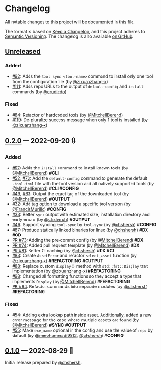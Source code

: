 # Changelog

All notable changes to this project will be documented in this file.

The format is based on [Keep a Changelog](https://keepachangelog.com/en/1.0.0/),
and this project adheres to [Semantic Versioning][1]. The changelog is also
available [on GitHub][2].

## [Unreleased]

### Added

* [#92](https://github.com/chshersh/tool-sync/issues/92):
  Adds the `tool sync <tool-name>` command to install only one tool
  from the configuration file
  (by [@zixuanzhang-x][zixuanzhang-x])
* [#111](https://github.com/chshersh/tool-sync/issues/111):
  Adds repo URLs to the output of `default-config` and `install` commands
  (by [@crudiedo][crudiedo])

### Fixed

* [#84](https://github.com/chshersh/tool-sync/issues/84):
  Refactor of hardcoded tools
  (by [@MitchellBerend][MitchellBerend])
* [#119](https://github.com/chshersh/tool-sync/issues/119):
  De-pluralize success message when only 1 tool is installed
  (by [@zixuanzhang-x][zixuanzhang-x])



## [0.2.0] — 2022-09-20 🔃

### Added

* [#57](https://github.com/chshersh/tool-sync/issues/57):
  Adds the `install` command to install known tools
  (by [@MitchellBerend][MitchellBerend])
  **#CLI**
* [#52](https://github.com/chshersh/tool-sync/issues/52),
  [#73](https://github.com/chshersh/tool-sync/issues/73):
  Add the `default-config` command to generate the default `.tool.toml` file
  with the tool version and all natively supported tools
  (by [@MitchellBerend][MitchellBerend])
  **#CLI** **#CONFIG**
* [#49](https://github.com/chshersh/tool-sync/issues/49),
  [#63](https://github.com/chshersh/tool-sync/issues/63):
  Output the exact tag of the downloaded tool
  (by [@MitchellBerend][MitchellBerend])
  **#OUTPUT**
* [#32](https://github.com/chshersh/tool-sync/issues/32):
  Add tag option to download a specific tool version
  (by [@FrancisMurillo][FrancisMurillo])
  **#CONFIG**
* [#33](https://github.com/chshersh/tool-sync/issues/33):
  Better `sync` output with estimated size, installation directory and early
  errors
  (by [@chshersh][chshersh])
  **#OUTPUT**
* [#46](https://github.com/chshersh/tool-sync/issues/46):
  Support syncing `tool-sync` by `tool-sync`
  (by [@chshersh][chshersh])
  **#CONFIG**
* [#87](https://github.com/chshersh/tool-sync/issues/87):
  Produce statically linked binaries for linux
  (by [@chshersh][chshersh])
  **#DX** **#CD**
* [PR #73](https://github.com/chshersh/tool-sync/pull/73):
  Adding the pre-commit config
  (by [@MitchellBerend][MitchellBerend])
  **#DX**
* [PR #74](https://github.com/chshersh/tool-sync/pull/74):
  Added pull request template
  (by [@MitchellBerend][MitchellBerend])
  **#DX**
* [PR #81](https://github.com/chshersh/tool-sync/pull/81):
  Better CI caching
  (by [@chshersh][chshersh])
  **#DX** **#CI**
* [#83](https://github.com/chshersh/tool-sync/issues/83):
  Create `AssetError` and refactor `select_asset` function
  (by [@zixuanzhang-x][zixuanzhang-x])
  **#REFACTORING** **#OUTPUT**
* [#88](https://github.com/chshersh/tool-sync/issues/88):
  Replace custom `display()` method with `std::fmt::Display` trait implementation
  (by [@zixuanzhang-x][zixuanzhang-x])
  **#REFACTORING**
* [#98](https://github.com/chshersh/tool-sync/issues/98):
  Changed all formatting functions so they accept a type that implements `Display`
  (by [@MitchellBerend][MitchellBerend])
  **#REFACTORING**
* [PR #94](https://github.com/chshersh/tool-sync/pull/94):
  Refactor commands into separate modules
  (by [@chshersh][chshersh])
  **#REFACTORING**

### Fixed

* [#54](https://github.com/chshersh/tool-sync/issues/54):
  Adding extra lookup path inside asset. Additionally, added a new error message for the case where multiple assets are found
  (by [@MitchellBerend][MitchellBerend])
  **#SYNC** **#OUTPUT**
* [#55](https://github.com/chshersh/tool-sync/issues/55):
  Make `exe_name` optional in the config and use the value of `repo` by default
  (by [@mmohammadi9812][mmohammadi9812], [@chshersh][chshersh])
  **#CONFIG**

## [0.1.0] — 2022-08-29 🌇

Initial release prepared by [@chshersh][chshersh].

<!-- Contributors -->

[chshersh]: https://github.com/chshersh
[FrancisMurillo]: https://github.com/FrancisMurillo
[MitchellBerend]: https://github.com/MitchellBerend
[mmohammadi9812]: https://github.com/mmohammadi9812
[zixuanzhang-x]: https://github.com/zixuanzhang-x
[crudiedo]: https://github.com/crudiedo

<!-- Header links -->

[1]: https://semver.org/
[2]: https://github.com/chshersh/tool-sync

<!-- Versions -->

[Unreleased]: https://github.com/chshersh/tool-sync/compare/v0.2.0...HEAD
[0.2.0]: https://github.com/chshersh/tool-sync/releases/tag/v0.2.0
[0.1.0]: https://github.com/chshersh/tool-sync/releases/tag/v0.1.0
